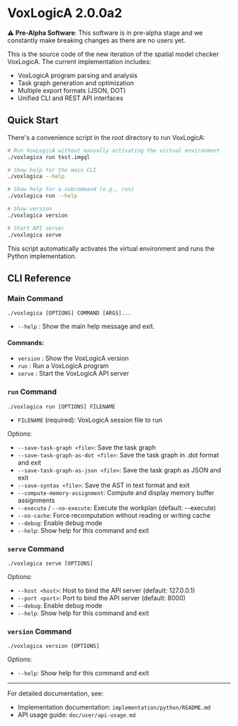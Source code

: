 # VoxLogicA 2.0.0a2

⚠️ **Pre-Alpha Software**: This software is in pre-alpha stage and we constantly make breaking changes as there are no users yet.

This is the source code of the new iteration of the spatial model checker VoxLogicA. The current implementation includes:

- VoxLogicA program parsing and analysis
- Task graph generation and optimization
- Multiple export formats (JSON, DOT)
- Unified CLI and REST API interfaces

## Quick Start

There's a convenience script in the root directory to run VoxLogicA:

```bash
# Run VoxLogicA without manually activating the virtual environment
./voxlogica run test.imgql

# Show help for the main CLI
./voxlogica --help

# Show help for a subcommand (e.g., run)
./voxlogica run --help

# Show version
./voxlogica version

# Start API server
./voxlogica serve
```

This script automatically activates the virtual environment and runs the Python implementation.

## CLI Reference

### Main Command

```
./voxlogica [OPTIONS] COMMAND [ARGS]...
```

- `--help` : Show the main help message and exit.

#### Commands:
- `version` : Show the VoxLogicA version
- `run` : Run a VoxLogicA program
- `serve` : Start the VoxLogicA API server

### `run` Command

```
./voxlogica run [OPTIONS] FILENAME
```

- `FILENAME` (required): VoxLogicA session file to run

Options:
- `--save-task-graph <file>`: Save the task graph
- `--save-task-graph-as-dot <file>`: Save the task graph in .dot format and exit
- `--save-task-graph-as-json <file>`: Save the task graph as JSON and exit
- `--save-syntax <file>`: Save the AST in text format and exit
- `--compute-memory-assignment`: Compute and display memory buffer assignments
- `--execute` / `--no-execute`: Execute the workplan (default: --execute)
- `--no-cache`: Force recomputation without reading or writing cache
- `--debug`: Enable debug mode
- `--help`: Show help for this command and exit

### `serve` Command

```
./voxlogica serve [OPTIONS]
```

Options:
- `--host <host>`: Host to bind the API server (default: 127.0.0.1)
- `--port <port>`: Port to bind the API server (default: 8000)
- `--debug`: Enable debug mode
- `--help`: Show help for this command and exit

### `version` Command

```
./voxlogica version [OPTIONS]
```

Options:
- `--help`: Show help for this command and exit

---

For detailed documentation, see:

- Implementation documentation: `implementation/python/README.md`
- API usage guide: `doc/user/api-usage.md`
